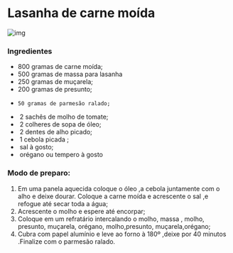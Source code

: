 #                  Lasanha de carne moída







![img](https://media.tenor.com/images/200b9d7998fc15b767e5af5bf2375a8a/tenor.gif)



### Ingredientes

* 800 gramas de carne moída;
* 500 gramas de massa para lasanha
* 250 gramas de muçarela;
* 200 gramas de presunto;
*     50 gramas de parmesão ralado;
* ​    2 sachês de molho de tomate;
* ​    2 colheres de sopa de óleo;
* ​    2 dentes de alho picado;
* ​    1 cebola picada ;
* ​    sal à gosto;
* ​    orégano ou tempero à gosto





### Modo de preparo:

1. Em uma panela aquecida coloque o óleo ,a cebola juntamente com o alho e deixe dourar. Coloque  a carne moída e acrescente o sal ,e refogue até secar toda a água;
2. Acrescente o  molho e espere até encorpar;
3. Coloque em um refratário intercalando o molho, massa , molho, presunto, muçarela, orégano, molho,presunto, muçarela,orégano;
4. Cubra com papel alumínio e leve ao forno à 180º ,deixe por 40 minutos .Finalize com o parmesão ralado.
